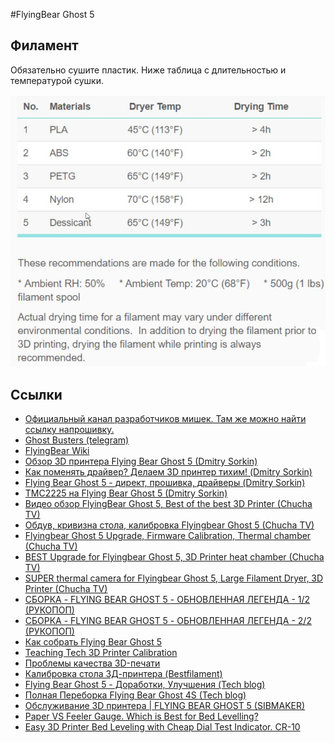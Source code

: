 #FlyingBear Ghost 5

## Филамент

Обязательно сушите пластик. Ниже таблица с длительностью и температурой сушки.

![](/assets/dry_notes.jpg)

## Ссылки

  * [Официальный канал разработчиков мишек. Там же можно найти ссылку напрошивку.](https://www.youtube.com/channel/UCO9d2eNVwLAmIJnQt6TsNKw/featured)
  * [Ghost Busters (telegram)](https://t.me/Ghostbustersss)
  * [FlyingBear Wiki](https://flyingbear.info)
  * [Обзор 3D принтера Flying Bear Ghost 5 (Dmitry Sorkin)](https://www.youtube.com/watch?v=Si8dJLZB5WE)
  * [Как поменять драйвер? Делаем 3D принтер тихим! (Dmitry Sorkin)](https://www.youtube.com/watch?v=MQE7OZ34_eE)
  * [Flying Bear Ghost 5 - директ, прошивка, драйверы (Dmitry Sorkin)](https://www.youtube.com/watch?v=thyWvSqfDgw)
  * [TMC2225 на Flying Bear Ghost 5 (Dmitry Sorkin)](https://www.youtube.com/watch?v=U7GDpEEEAD0)
  * [Видео обзор FlyingBear Ghost 5, Best of the best 3D Printer (Chucha TV)](https://www.youtube.com/watch?v=CmH9ijGK3PQ)
  * [Обдув, кривизна стола, калибровка Flyingbear Ghost 5 (Chucha TV)](https://www.youtube.com/watch?v=bemV1i9FcFQ)
  * [Flyingbear Ghost 5 Upgrade, Firmware Calibration, Thermal chamber (Chucha TV)](https://www.youtube.com/watch?v=CoQKKjSEEc)
  * [BEST Upgrade for Flyingbear Ghost 5, 3D Printer heat chamber (Chucha TV)](https://www.youtube.com/watch?v=xJrcymQPOck)
  * [SUPER thermal camera for Flyingbear Ghost 5, Large Filament Dryer, 3D Printer (Chucha TV)](https://www.youtube.com/watch?v=SvvChheM32c)
  * [СБОРКА - FLYING BEAR GHOST 5 - ОБНОВЛЕННАЯ ЛЕГЕНДА - 1/2 (РУКОПОП)](https://www.youtube.com/watch?v=lXEG-zxVcXY)
  * [СБОРКА - FLYING BEAR GHOST 5 - ОБНОВЛЕННАЯ ЛЕГЕНДА - 2/2 (РУКОПОП)](https://www.youtube.com/watch?v=weO1y5a0WMQ)
  * [Как собрать Flying Bear Ghost 5](https://amperka.ru/page/flying-bear-ghost-5-assembly-instructions)
  * [Teaching Tech 3D Printer Calibration](https://teachingtechyt.github.io/calibration.html)
  * [Проблемы качества 3D-печати](https://3dpt.ru/page/faq)
  * [Калибровка стола 3Д-принтера (Bestfilament)](https://www.youtube.com/watch?v=3omPxWIoM-c)
  * [Flying Bear Ghost 5 - Доработки, Улучшения (Tech blog)](https://www.youtube.com/watch?v=RegVBCkNDRE)
  * [Полная Переборка Flying Bear Ghost 4S (Tech blog)](https://youtu.be/tMZQjHTBGfE)
  * [Обслуживание 3D принтера | FLYING BEAR GHOST 5 (SIBMAKER)](https://www.youtube.com/watch?v=-aV87Z2iBbc)
  * [Paper VS Feeler Gauge. Which is Best for Bed Levelling?](https://youtu.be/9JAlERd41NQ)
  * [Easy 3D Printer Bed Leveling with Cheap Dial Test Indicator. CR-10](https://youtu.be/FXu7oH0-PXU)
